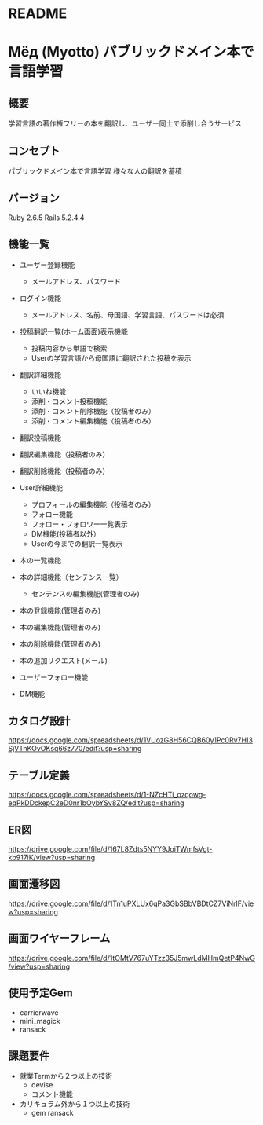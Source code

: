# README

# Мёд (Myotto) パブリックドメイン本で言語学習

## 概要
学習言語の著作権フリーの本を翻訳し、ユーザー同士で添削し合うサービス

## コンセプト
パブリックドメイン本で言語学習
様々な人の翻訳を蓄積

## バージョン
Ruby 2.6.5
Rails 5.2.4.4

## 機能一覧
- ユーザー登録機能
  - メールアドレス、パスワード
- ログイン機能
  - メールアドレス、名前、母国語、学習言語、パスワードは必須

- 投稿翻訳一覧(ホーム画面)表示機能
  - 投稿内容から単語で検索
  - Userの学習言語から母国語に翻訳された投稿を表示
- 翻訳詳細機能
  - いいね機能
  - 添削・コメント投稿機能
  - 添削・コメント削除機能（投稿者のみ）
  - 添削・コメント編集機能（投稿者のみ）
- 翻訳投稿機能
- 翻訳編集機能（投稿者のみ）
- 翻訳削除機能（投稿者のみ）

- User詳細機能
  - プロフィールの編集機能（投稿者のみ）
  - フォロー機能
  - フォロー・フォロワー一覧表示
  - DM機能(投稿者以外）
  - Userの今までの翻訳一覧表示
  
- 本の一覧機能
- 本の詳細機能（センテンス一覧）
  - センテンスの編集機能(管理者のみ)
- 本の登録機能(管理者のみ)
- 本の編集機能(管理者のみ)
- 本の削除機能(管理者のみ)

- 本の追加リクエスト(メール)
- ユーザーフォロー機能
- DM機能

## カタログ設計
https://docs.google.com/spreadsheets/d/1VUozG8H56CQB60y1Pc0Rv7HI3SjVTnKOvOKsq66z770/edit?usp=sharing

## テーブル定義
https://docs.google.com/spreadsheets/d/1-NZcHTi_ozqowg-eqPkDDckepC2eD0nr1bOybYSv8ZQ/edit?usp=sharing

## ER図
https://drive.google.com/file/d/167L8Zdts5NYY9JoiTWmfsVgt-kb917iK/view?usp=sharing

## 画面遷移図
https://drive.google.com/file/d/1Tn1uPXLUx6qPa3GbSBbVBDtCZ7ViNrlF/view?usp=sharing

## 画面ワイヤーフレーム
https://drive.google.com/file/d/1tOMtV767uYTzz35J5mwLdMHmQetP4NwG/view?usp=sharing

## 使用予定Gem
* carrierwave
* mini_magick
* ransack

## 課題要件
- 就業Termから２つ以上の技術
  - devise
  - コメント機能
- カリキュラム外から１つ以上の技術
  - gem ransack